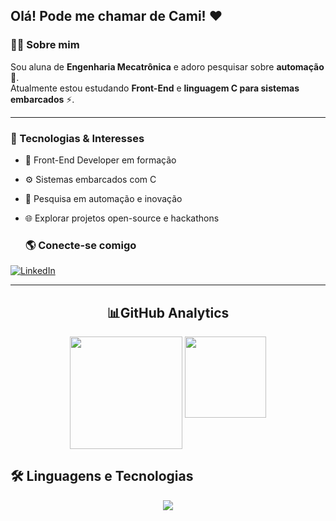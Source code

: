 ## Olá! Pode me chamar de Cami! ❤

### 👩‍🎓 Sobre mim  
Sou aluna de **Engenharia Mecatrônica** e adoro pesquisar sobre **automação** 🤖.  
Atualmente estou estudando **Front-End** e **linguagem C para sistemas embarcados** ⚡.  

---

### 🚀 Tecnologias & Interesses
- 🎨 Front-End Developer em formação  
- ⚙️ Sistemas embarcados com C  
- 🔎 Pesquisa em automação e inovação  
- 🌐 Explorar projetos open-source e hackathons

  ### 🌎 Conecte-se comigo  
<a href="https://www.linkedin.com/in/camillacedrochu" target="_blank">
  <img src="https://img.shields.io/badge/LinkedIn-%230077B5.svg?&style=for-the-badge&logo=linkedin&logoColor=white" alt="LinkedIn"/>
</a>

---
<div align="center">
<h2> 📊GitHub Analytics</h2>
  <!-- Stats -->
  <img height="180em" align="top" src="https://github-readme-stats.vercel.app/api?username=CamillacChu&show_icons=true&theme=tokyonight" />

  <!-- Top Languages -->

  <img height="130em" align="top" src="https://github-readme-stats.vercel.app/api/top-langs/?username=CamillacChu&layout=compact&theme=tokyonight" />

</div>

## 🛠️ Linguagens e Tecnologias  

<p align="center">
  <img src="https://skillicons.dev/icons?i=html,css,python,c" />
</p>


